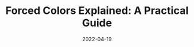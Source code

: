 ---
date: 2022-04-19
draft: true
publisher: polypane
tags:
  - colors
  - user-agents
target_url: https://polypane.app/blog/forced-colors-explained-a-practical-guide/
title: "Forced Colors Explained: A Practical Guide"
---